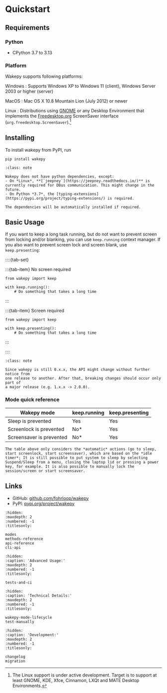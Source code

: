# Quickstart


## Requirements

### Python

- CPython 3.7 to 3.13

### Platform

Wakepy supports following platforms:

Windows
: Supports Windows XP to Windows 11 (client), Windows Server 2003 or higher (server)

MacOS
: Mac OS X 10.8 Mountain Lion (July 2012) or newer

Linux
: Distributions using [GNOME](https://en.wikipedia.org/wiki/GNOME) or any Desktop Environment that implements the [Freedesktop.org](https://en.wikipedia.org/wiki/Freedesktop.org) ScreenSaver interface (`org.freedesktop.ScreenSaver`).[^linux-support]

[^linux-support]: The Linux support is under active development. Target is to support at least GNOME, KDE, Xfce, Cinnamon, LXQt and MATE Desktop Environments.
## Installing

To install wakepy from PyPI, run

```{code-block} text
pip install wakepy
```

```{admonition} About dependencies
:class: note

Wakepy does not have python dependencies, except:
- On *Linux*, **[`jeepney`](https://jeepney.readthedocs.io/)** is currently required for DBus communication. This might change in the future.
- On Python *3.7*, the [typing-extensions](https://pypi.org/project/typing-extensions/) is required.

The dependencies will be automatically installed if required.
```

## Basic Usage

If you want to keep a long task running, but do not want to prevent screen from locking and/or blanking, you can use `keep.running` context manager. If you also want to prevent screen lock and screen blank, use `keep.presenting`:


::::{tab-set}

:::{tab-item} No screen required

```{code-block} python
from wakepy import keep

with keep.running():
    # Do something that takes a long time
```

:::

:::{tab-item} Screen required

```{code-block} python
from wakepy import keep

with keep.presenting():
    # Do something that takes a long time
```

:::

::::


```{admonition} Wakepy API is still experimental 🚧
:class: note

Since wakepy is still 0.x.x, the API might change without further notice from
one release to another. After that, breaking changes should occur only part of
a major release (e.g. 1.x.x -> 2.0.0). 
```

### Mode quick reference



| Wakepy mode              | keep.running | keep.presenting |
| ------------------------ | ------------ | --------------- |
| Sleep is prevented       | Yes          | Yes             |
| Screenlock is prevented  | No*          | Yes             |
| Screensaver is prevented | No*          | Yes             |



```{note}
The table above only considers the *automatic* actions (go to sleep, start screenlock, start screensaver), which are based on the *idle timer*; It is still possible to put system to sleep by selecting Suspend/Sleep from a menu, closing the laptop lid or pressing a power key, for example. It is also possible to manually lock the session/screen or start screensaver.
```



## Links
- GitHub: [github.com/fohrloop/wakepy](https://github.com/fohrloop/wakepy)
- PyPI: [pypi.org/project/wakepy](https://pypi.org/project/wakepy/)

```{toctree}
:hidden:
:maxdepth: 2
:numbered: -1
:titlesonly:

modes
methods-reference
api-reference
cli-api
```

```{toctree}
:hidden:
:caption: 'Advanced Usage:'
:maxdepth: 2
:numbered: -1
:titlesonly:

tests-and-ci
```


```{toctree}
:hidden:
:caption: 'Technical Details:'
:maxdepth: 2
:numbered: -1
:titlesonly:

wakepy-mode-lifecycle
test-manually
```

```{toctree}
:hidden:
:caption: 'Development:'
:maxdepth: 2
:numbered: -1
:titlesonly:

changelog
migration
```